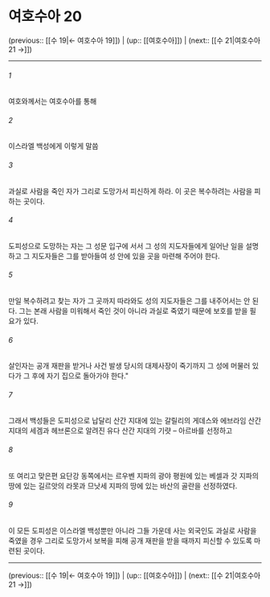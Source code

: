 # 여호수아 20

(previous:: [[수 19|← 여호수아 19]]) | (up:: [[여호수아]]) | (next:: [[수 21|여호수아 21 →]])

***




###### 1 

여호와께서는 여호수아를 통해 



###### 2 

이스라엘 백성에게 이렇게 말씀 



###### 3 

과실로 사람을 죽인 자가 그리로 도망가서 피신하게 하라. 이 곳은 복수하려는 사람을 피하는 곳이다. 



###### 4 

도피성으로 도망하는 자는 그 성문 입구에 서서 그 성의 지도자들에게 일어난 일을 설명하고 그 지도자들은 그를 받아들여 성 안에 있을 곳을 마련해 주어야 한다. 



###### 5 

만일 복수하려고 찾는 자가 그 곳까지 따라와도 성의 지도자들은 그를 내주어서는 안 된다. 그는 본래 사람을 미워해서 죽인 것이 아니라 과실로 죽였기 때문에 보호를 받을 필요가 있다. 



###### 6 

살인자는 공개 재판을 받거나 사건 발생 당시의 대제사장이 죽기까지 그 성에 머물러 있다가 그 후에 자기 집으로 돌아가야 한다." 



###### 7 

그래서 백성들은 도피성으로 납달리 산간 지대에 있는 갈릴리의 게데스와 에브라임 산간 지대의 세겜과 헤브론으로 알려진 유다 산간 지대의 기럇 – 아르바를 선정하고 



###### 8 

또 여리고 맞은편 요단강 동쪽에서는 르우벤 지파의 광야 평원에 있는 베셀과 갓 지파의 땅에 있는 길르앗의 라못과 므낫세 지파의 땅에 있는 바산의 골란을 선정하였다. 



###### 9 

이 모든 도피성은 이스라엘 백성뿐만 아니라 그들 가운데 사는 외국인도 과실로 사람을 죽였을 경우 그리로 도망가서 보복을 피해 공개 재판을 받을 때까지 피신할 수 있도록 마련된 곳이다.

***

(previous:: [[수 19|← 여호수아 19]]) | (up:: [[여호수아]]) | (next:: [[수 21|여호수아 21 →]])
